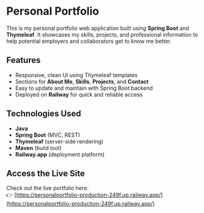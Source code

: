 # Personal Portfolio

This is my personal portfolio web application built using **Spring Boot** and **Thymeleaf**. It showcases my skills, projects, and professional information to help potential employers and collaborators get to know me better.

## Features

- Responsive, clean UI using Thymeleaf templates
- Sections for **About Me**, **Skills**, **Projects**, and **Contact**
- Easy to update and maintain with Spring Boot backend
- Deployed on **Railway** for quick and reliable access

## Technologies Used

- **Java**
- **Spring Boot** (MVC, REST)
- **Thymeleaf** (server-side rendering)
- **Maven** (build tool)
- **Railway.app** (deployment platform)

## Access the Live Site

Check out the live portfolio here:  
👉 [https://personalportfolio-production-249f.up.railway.app/](https://personalportfolio-production-249f.up.railway.app/)


